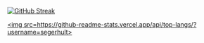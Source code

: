 [![GitHub Streak](http://github-readme-streak-stats.herokuapp.com?user=segerhult)](https://git.io/streak-stats)

<a href="https://github.com/segerhult/github-readme-stats"><img src=https://github-readme-stats.vercel.app/api/top-langs/?username=segerhult></a>

